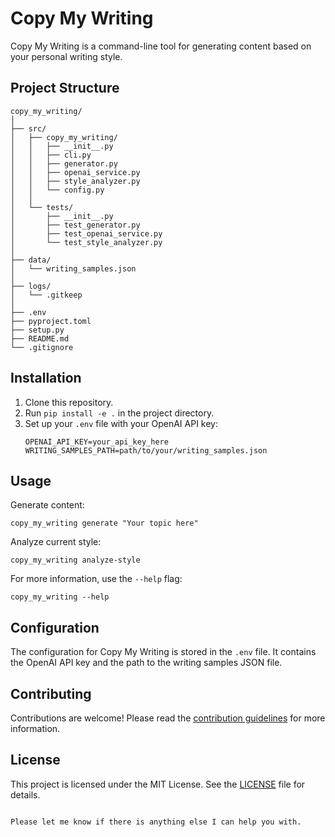 # Copy My Writing

Copy My Writing is a command-line tool for generating content based on your personal writing style.

## Project Structure

```
copy_my_writing/
│
├── src/
│   ├── copy_my_writing/
│   │   ├── __init__.py
│   │   ├── cli.py
│   │   ├── generator.py
│   │   ├── openai_service.py
│   │   ├── style_analyzer.py
│   │   └── config.py
│   │
│   └── tests/
│       ├── __init__.py
│       ├── test_generator.py
│       ├── test_openai_service.py
│       └── test_style_analyzer.py
│
├── data/
│   └── writing_samples.json
│
├── logs/
│   └── .gitkeep
│
├── .env
├── pyproject.toml
├── setup.py
├── README.md
└── .gitignore
```

## Installation

1. Clone this repository.
2. Run `pip install -e .` in the project directory.
3. Set up your `.env` file with your OpenAI API key:
   ```
   OPENAI_API_KEY=your_api_key_here
   WRITING_SAMPLES_PATH=path/to/your/writing_samples.json
   ```

## Usage

Generate content:
```
copy_my_writing generate "Your topic here"
```

Analyze current style:
```
copy_my_writing analyze-style
```

For more information, use the `--help` flag:
```
copy_my_writing --help
```

## Configuration

The configuration for Copy My Writing is stored in the `.env` file. It contains the OpenAI API key and the path to the writing samples JSON file.

## Contributing

Contributions are welcome! Please read the [contribution guidelines](CONTRIBUTING.md) for more information.

## License

This project is licensed under the MIT License. See the [LICENSE](LICENSE) file for details.
```

Please let me know if there is anything else I can help you with.